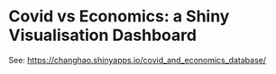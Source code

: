 # Covid vs Economics: a Shiny Visualisation Dashboard
See: https://changhao.shinyapps.io/covid_and_economics_database/
